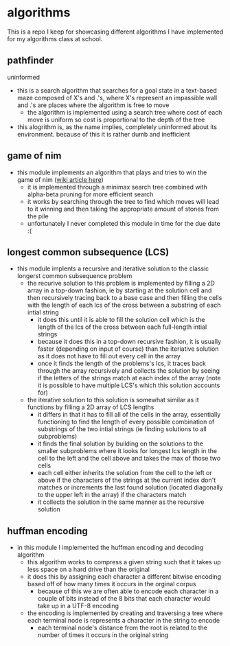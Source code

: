# algorithms
This is a repo I keep for showcasing different algorithms I have implemented for my algorithms class at school.

## pathfinder
uninformed
* this is a search algorithm that searches for a goal state in a text-based maze composed of X's and .'s, where X's represent 
an impassible wall and .'s are places where the algorithm is free to move
  * the algorithm is implemented using a search tree where cost of each move is uniform so cost is proportional to the depth
  of the tree
* this alogrithm is, as the name implies, completely uninformed about its environment. because of this it is rather dumb and
inefficient

## game of nim
* this module implements an algorithm that plays and tries to win the game of nim ([wiki article here](https://en.wikipedia.org/wiki/Nim))
  * it is implemented through a minimax search tree combined with alpha-beta pruning for more efficient search
  * it works by searching through the tree to find which moves will lead to it winning and then taking the appropriate amount of stones from the pile
  * unfortunately I never completed this module in time for the due date :(
  
## longest common subsequence (LCS) 
* this module implents a recursive and iterative solution to the classic longerst common subsequence problem
  * the recurive solution to this problem is implemented by filling a 2D array in a top-down fashion, ie by starting at the solution cell and then recursively tracing back to a base case and then filling the cells with the length of each lcs of the cross between a substring of each intial string
    * it does this until it is able to fill the solution cell which is the length of the lcs of the cross between each full-length intial strings
    * because it does this in a top-down recursive fashion, it is usually faster (depending on input of course) than the iteriative solution as it does not have to fill out every cell in the array
    * once it finds the length of the problems's lcs, it traces back through the array recursively and collects the solution by seeing if the letters of the strings match at each index of the array (note it is possible to have multiple LCS's which this solution accounts for)
  * the iterative solution to this solution is somewhat similar as it functions by filling a 2D array of LCS lengths
    * it differs in that it has to fill all of the cells in the array, essentially functioning to find the length of every possible combination of substrings of the two intial strings (ie finding solutions to all subproblems)
    * it finds the final solution by building on the solutions to the smaller subproblems where it looks for longest lcs length in the cell to the left and the cell above and takes the max of those two cells
    * each cell either inherits the solution from the cell to the left or above if the characters of the strings at the current index don't matches or increments the last found solution (located diagonally to the upper left in the array) if the characters match
    * it collects the solution in the same manner as the recursive solution
## huffman encoding
* in this module I implemented the huffman encoding and decoding algorithm
  * this algorithm works to compress a given string such that it takes up less space on a hard drive than the original
  * it does this by assigning each character a different bitwise encoding based off of how many times it occurs in the orginal corpus
    * because of this we are often able to encode each character in a couple of bits instead of the 8 bits that each character would take up in a UTF-8 encoding
  * the encoding is implemented by creating and traversing a tree where each terminal node is represents a character in the string to encode
    * each terminal node's distance from the root is related to the number of times it occurs in the original string 
